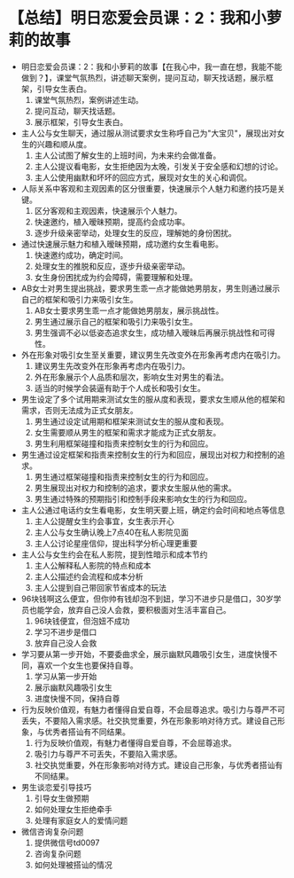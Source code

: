 # 【总结】明日恋爱会员课：2：我和小萝莉的故事

-   明日恋爱会员课：2：我和小萝莉的故事【在我心中，我一直在想，我能不能做到？】，课堂气氛热烈，讲述聊天案例，提问互动，聊天找话题，展示框架，引导女生表白。
    1.  课堂气氛热烈，案例讲述生动。
    2.  提问互动，聊天找话题。
    3.  展示框架，引导女生表白。
-   主人公与女生聊天，通过服从测试要求女生称呼自己为"大宝贝"，展现出对女生的兴趣和顺从度。
    1.  主人公试图了解女生的上班时间，为未来约会做准备。
    2.  主人公提议看电影，女生拒绝因为太晚，引发关于安全感和幻想的讨论。
    3.  主人公使用幽默和坏坏的回应方式，展现对女生的关心和调侃。
-   人际关系中客观和主观因素的区分很重要，快速展示个人魅力和邀约技巧是关键。
    1.  区分客观和主观因素，快速展示个人魅力。
    2.  快速邀约，植入暧昧预期，提高约会成功率。
    3.  逐步升级亲密举动，处理女生的反应，理解她的身份困扰。
-   通过快速展示魅力和植入暧昧预期，成功邀约女生看电影。
    1.  快速邀约成功，确定时间。
    2.  处理女生的推脱和反应，逐步升级亲密举动。
    3.  女生身份困扰成为约会障碍，需要理解和处理。
-   AB女士对男生提出挑战，要求男生乖一点才能做她男朋友，男生则通过展示自己的框架和吸引力来吸引女生。
    1.  AB女士要求男生乖一点才能做她男朋友，展示挑战性。
    2.  男生通过展示自己的框架和吸引力来吸引女生。
    3.  男生强调不必以低姿态追求女生，成功植入暧昧后再展示挑战性和可得性。
-   外在形象对吸引女生至关重要，建议男生先改变外在形象再考虑内在吸引力。
    1.  建议男生先改变外在形象再考虑内在吸引力。
    2.  外在形象展示个人品质和层次，影响女生对男生的看法。
    3.  适当的时候学会装逼有助于个人成长和吸引女生。
-   男生设定了多个试用期来测试女生的服从度和表现，要求女生顺从他的框架和需求，否则无法成为正式女朋友。
    1.  男生通过设定试用期和框架来测试女生的服从度和表现。
    2.  女生需要顺从男生的框架和需求才能成为正式女朋友。
    3.  男生利用框架碰撞和指责来控制女生的行为和回应。
-   男生通过设定框架和指责来控制女生的行为和回应，展现出对权力和控制的追求。
    1.  男生通过框架碰撞和指责来控制女生的行为和回应。
    2.  男生展现出对权力和控制的追求，要求女生服从他的需求。
    3.  男生通过特殊的预期指引和控制手段来影响女生的行为和回应。
-   主人公通过电话约女生看电影，女生明天要上班，确定约会时间和地点等信息
    1.  主人公提醒女生约会事宜，女生表示开心
    2.  主人公与女生确认晚上7点40在私人影院见面
    3.  主人公讨论星座信仰，提出科学分析心理更重要
-   主人公与女生约会在私人影院，提到性暗示和成本节约
    1.  主人公解释私人影院的特点和成本
    2.  主人公描述约会流程和成本分析
    3.  主人公提到自己带回家节省成本的玩法
-   96块钱啊这么便宜，但你帅有钱却泡不到妞，学习不进步只是借口，30岁学员也能学会，放弃自己没人会救，要积极面对生活丰富自己。
    1.  96块钱便宜，但泡妞不成功
    2.  学习不进步是借口
    3.  放弃自己没人会救
-   学习要从第一步开始，不要委曲求全，展示幽默风趣吸引女生，进度快慢不同，喜欢一个女生也要保持自尊。
    1.  学习从第一步开始
    2.  展示幽默风趣吸引女生
    3.  进度快慢不同，保持自尊
-   行为反映价值观，有魅力者懂得自爱自尊，不会屈尊追求。吸引力与尊严不可丢失，不要陷入需求感。社交执觉重要，外在形象影响对待方式。建设自己形象，与优秀者搭讪有不同结果。
    1.  行为反映价值观，有魅力者懂得自爱自尊，不会屈尊追求。
    2.  吸引力与尊严不可丢失，不要陷入需求感。
    3.  社交执觉重要，外在形象影响对待方式。建设自己形象，与优秀者搭讪有不同结果。
-   男生谈恋爱引导技巧
    1.  引导女生做预期
    2.  如何处理女生拒绝牵手
    3.  处理有家庭女人的爱情问题
-   微信咨询复杂问题
    1.  提供微信号td0097
    2.  咨询复杂问题
    3.  如何处理被搭讪的情况